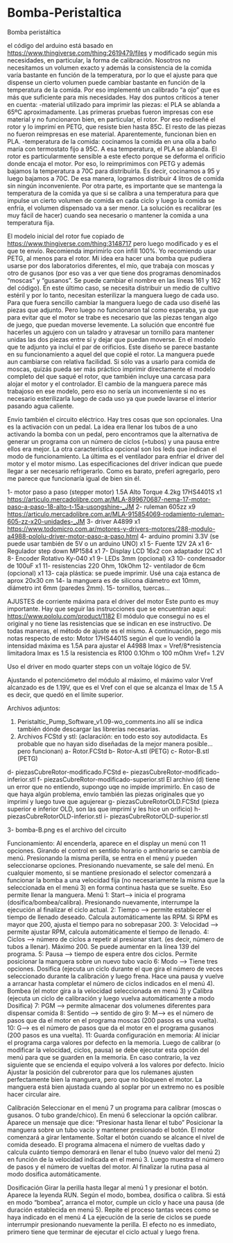 # Bomba-Peristaltica
Bomba peristáltica

el código del arduino está basado en https://www.thingiverse.com/thing:2619479/files  y modificado según mis necesidades, en particular, la forma de calibración. Nosotros no necesitamos un volumen exacto y además la consistencia de la comida varía bastante en función de la temperatura, por lo que el ajuste para que dispense un cierto volumen puede cambiar bastante en función de la temperatura de la comida. Por eso implementé un calibrado “a ojo” que es más que suficiente para mis necesidades.
Hay dos puntos críticos a tener en cuenta:
-material utilizado para imprimir las piezas: el PLA se ablanda a 65ºC aproximadamente. Las primeras pruebas fueron impresas con ese material y no funcionaron bien, en particular, el rotor. Por eso rediseñé el rotor y lo imprimí en PETG, que resiste bien hasta 85C. El resto de las piezas no fueron reimpresas en ese material. Aparentemente, funcionan bien en PLA.
-temperatura de la comida: cocinamos la comida en una olla a baño maría con termostato fijo a 95C. A esa temperatura, el PLA se ablanda. El rotor es particularmente sensible a este efecto porque se deforma el orificio donde encaja el motor. Por eso, lo reimprimimos con PETG y además bajamos la temperatura a 70C para distribuirla. Es decir, cocinamos a 95 y luego bajamos a 70C. De esa manera, logramos distribuir 4 litros de comida sin ningún inconveniente. Por otra parte, es importante que se mantenga la temperatura de la comida ya que si se calibra a una temperatura para que impulse un cierto volumen de comida en cada ciclo y luego la comida se enfría, el volumen dispensado va a ser menor. La solución es recalibrar (es muy fácil de hacer) cuando sea necesario o mantener la comida a una temperatura fija.

El modelo inicial del rotor fue copiado de https://www.thingiverse.com/thing:3148717 pero luego modificado y es el que te envío. Recomienda imprimirlo con infill 100%. Yo recomiendo usar PETG, al menos para el rotor.
Mi idea era hacer una bomba que pudiera usarse por dos laboratorios diferentes, el mío, que trabaja con moscas y otro de gusanos (por eso vas a ver que tiene dos programas denominados “moscas” y “gusanos”. Se puede cambiar el nombre en las líneas 161 y 162 del código). En este último caso, se necesita distribuir un medio de cultivo estéril y por lo tanto, necesitan esterilizar la manguera luego de cada uso. Para que fuera sencillo cambiar la manguera luego de cada uso diseñé las piezas que adjunto. Pero luego no funcionaron tal como esperaba, ya que para evitar que el motor se trabe es necesario que las piezas tengan algo de juego, que puedan moverse levemente. La solución que encontré fue hacerles un agujero con un taladro y atravesar un tornillo para mantener unidas las dos piezas entre sí y dejar que puedan moverse. En el modelo que te adjunto ya incluí el par de orificios. Este diseño se parece bastante en su funcionamiento a aquel del que copié el rotor. La manguera puede aun cambiarse con relativa facilidad. Si sólo vas a usarlo para comida de moscas, quizás pueda ser más práctico imprimir directamente el modelo completo del que saqué el rotor, que también incluye una carcasa para alojar el motor y el controlador. El cambio de la manguera parece más trabajoso en ese modelo, pero eso no sería un inconveniente si no es necesario esterilizarla luego de cada uso ya que puede lavarse el interior pasando agua caliente.

Envío también el circuito eléctrico. Hay tres cosas que son opcionales. Una es la activación con un pedal. La idea era llenar los tubos de a uno activando la bomba con un pedal, pero encontramos que la alternativa de generar un programa con un número de ciclos (=tubos) y una pausa entre ellos era mejor. La otra característica opcional son los leds que indican el modo de funcionamiento. La última es el ventilador para enfriar el driver del motor y el motor mismo. Las especificaciones del driver indican que puede llegar a ser necesario refrigerarlo. Como es barato, preferí agregarlo, pero me parece que funcionaría igual de bien sin él.
 

1- motor paso a paso (stepper motor) 1.5A Alto Torque 4.2kg 17HS4401S   x1 https://articulo.mercadolibre.com.ar/MLA-899670687-nema-17-motor-paso-a-paso-18-alto-t-15a-usongshine-_JM
2- ruleman 605zz	x9	https://articulo.mercadolibre.com.ar/MLA-915854069-rodamiento-ruleman-605-zz-x20-unidades-_JM
3- driver A4899		x1 https://www.todomicro.com.ar/motores-y-drivers-motores/288-modulo-a4988-pololu-driver-motor-paso-a-paso.html
4- arduino promini 3.3V (se puede usar también de 5V o un arduino UNO)	x1
5- Fuente 12V 2A	x1
6- Regulador step down MP1584 	x1
7- Display LCD 16x2 con adaptador I2C	x1
8- Encoder Rotativo Ky-040 	x1
9- LEDs 3mm (opcional)	x3
10- condensador de 100uF	x1
11- resistencias 220 Ohm, 10kOhm
12- ventilador de 6cm (opcional)	x1
13- caja plástica: se puede imprimir. Usé una caja estanca de aprox 20x30 cm
14- la manguera es de silicona diámetro ext 10mm, diámetro int 6mm (paredes 2mm). 
15- tornillos, tuercas…

AJUSTES de corriente máxima para el driver del motor
Este punto es muy importante. Hay que seguir las instrucciones que se encuentran aquí: https://www.pololu.com/product/1182
El módulo que conseguí no es el original y no tiene las resistencias que se indican en ese instructivo. De todas maneras, el método de ajuste es el mismo. A continuación, pego mis notas respecto de esto:
Motor 17HS4401S
según el que lo vendió la intensidad máxima es 1.5A
para ajustar el A4988 Imax = Vref/8*resistencia limitadora
Imax es 1.5
la resistencia es R100 0.1Ohm o 100 mOhm
Vref= 1.2V

Uso el driver en modo quarter steps con un voltaje lógico de 5V.

Ajustando el potenciómetro del módulo al máximo, el máximo valor Vref alcanzado es de 1.19V, que es el Vref con el que se alcanza el Imax de 1.5 A
es decir, que quedó en el límite superior.



Archivos adjuntos:
1)	Peristaltic_Pump_Software_v1.09-wo_comments.ino allí se indica también dónde descargar las librerías necesarias.
2)	Archivos FCStd y stl: (aclaración: en todo esto soy autodidacta. Es probable que no hayan sido diseñadas de la mejor manera posible… pero funcionan)
a-	Rotor.FCStd
b-	Rotor-A.stl (PETG)
c-	Rotor-B.stl (PETG)

d-	piezasCubreRotor-modificado.FCStd
e-	piezasCubreRotor-modificado-inferior.stl
f-	piezasCubreRotor-modificado-superior.stl
El archivo (d) tiene un error que no entiendo, supongo uqe no impide imprimirlo. En caso de que haya algún problema, envío también las piezas originales que yo imprimí y luego tuve que agujerear
g-	piezasCubreRotorOLD.FCStd (pieza superior e inferior OLD, son las que imprimí y les hice un orificio)
h-	piezasCubreRotorOLD-inferior.stl
i-	piezasCubreRotorOLD-superior.stl

3- bomba-B.png es el archivo del circuito

Funcionamiento:
Al encenderla, aparece en el display un menú con 11 opciones. Girando el control en sentido horario o antihorario se cambia de menú. Presionando la misma perilla, se entra en el menú y pueden seleccionarse opciones. Presionando nuevamente, se sale del menú.
En cualquier momento, si se mantiene presionado el selector comenzará a funcionar la bomba a una velocidad fija (no necesariamente la misma que la seleccionada en el menú 3) en forma continua hasta que se suelte. Eso permite llenar la manguera.
Menú 
1: Start--> inicia el programa (dosifica/bombea/calibra). Presionando nuevamente, interrumpe la ejecución al finalizar el ciclo actual.
2: Tiempo --> permite establecer el tiempo de llenado deseado. Calcula automáticamente las RPM. Si RPM es mayor que 200, ajusta el tiempo para no sobrepasar 200.
3: Velocidad --> permite ajustar RPM, calcula automáticamente el tiempo de llenado.
4: Ciclos --> número de ciclos a repetir al presionar start. (es decir, número de tubos a llenar). Máximo 200. Se puede aumentar en la línea 139 del programa.
5: Pausa --> tiempo de espera entre dos ciclos. Permite posicionar la manguera sobre un nuevo tubo vacío
6: Modo --> Tiene tres opciones. Dosifica (ejecuta un ciclo durante el que gira el número de veces seleccionado durante la calibración y luego frena. Hace una pausa y vuelve a arrancar hasta completar el número de ciclos indicados en el menú 4). Bombea (el motor gira a la velocidad seleccionada en menú 3) y Calibra (ejecuta un ciclo de calibración y luego vuelva automáticamente a modo Dosifica)
7: PGM --> permite almacenar dos volumenes diferentes para dispensar comida
8: Sentido --> sentido de giro
9:  M--> es el número de pasos que da el motor en el programa moscas (200 pasos es una vuelta). 
10: G--> es el número de pasos que da el motor en el programa gusanos (200 pasos es una vuelta). 
11: Guarda configuración en memoria: Al iniciar el programa carga valores por defecto en la memoria. Luego de calibrar (o modificar la velocidad, ciclos, pausa) se debe ejecutar esta opción del menú para que se guarden en la memoria. En caso contrario, la vez siguiente que se encienda el equipo volverá a los valores por defecto.
Inicio
Ajustar la posición del cubrerotor para que los rulemanes ajusten perfectamente bien la manguera, pero que no bloqueen el motor. La manguera está bien ajustada cuando al soplar por un extremo no es posible hacer circular aire.

Calibración
Seleccionar en el menú 7 un programa para calibrar (moscas o gusanos. O tubo grande/chico).
En menú 6 seleccionar la opción calibrar. Aparece un mensaje que dice: “Presionar hasta llenar el tubo”
Posicionar la manguera sobre un tubo vacío y mantener presionado el botón. El motor comenzará a girar lentamente. Soltar el botón cuando se alcance el nivel de comida deseado. El programa almacena el número de vueltas dado y calcula cuánto tiempo demorará en llenar el tubo (nuevo valor del menú 2) en función de la velocidad indicada en el menú 3. Luego muestra el  número de pasos y el número de vueltas del motor. Al finalizar la rutina pasa al modo dosifica automáticamente.

Dosificación
Girar la perilla hasta llegar al menú 1 y presionar el botón. Aparece la leyenda RUN. Según el modo, bombea, dosifica o calibra.
Si está en modo “bombea”, arranca el motor, cumple un ciclo y hace una pausa (de duración establecida en menú 5). Repite el proceso tantas veces como se haya indicado en el menú 4
La ejecución de la serie de ciclos se puede interrumpir presionando nuevamente la perilla. El efecto no es inmediato, primero tiene que terminar de ejecutar el ciclo actual y luego frena.



